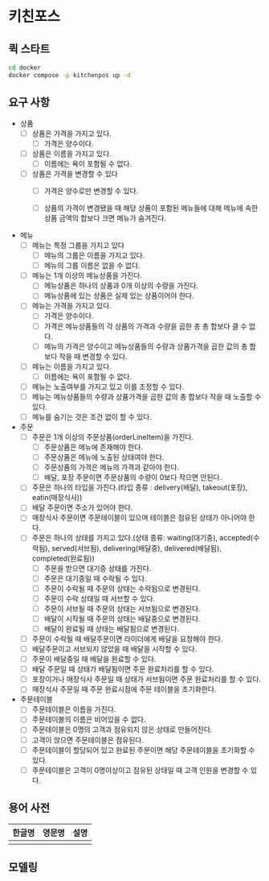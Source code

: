 # 키친포스

## 퀵 스타트

```sh
cd docker
docker compose -p kitchenpos up -d
```

## 요구 사항

- 상품
    - [ ] 상품은 가격을 가지고 있다.
        - [ ] 가격은 양수이다.
    - [ ] 상품은 이름을 가지고 있다.
        - [ ] 이름에는 욕이 포함될 수 없다.
    - [ ] 상품은 가격을 변경할 수 있다
        - [ ] 가격은 양수로만 변경할 수 있다.
        - [ ] 상품의 가격이 변경됐을 때 해당 상품이 포함된 메뉴들에 대해 메뉴에 속한 상품 금액의 합보다 크면 메뉴가 숨겨진다.


- 메뉴
    - [ ] 메뉴는 특정 그룹을 가지고 있다
        - [ ] 메뉴의 그룹은 이름을 가지고 있다.
        - [ ] 메뉴의 그룹 이름은 없을 수 없다.
    - [ ] 메뉴는 1개 이상의 메뉴상품을 가진다.
        - [ ] 메뉴상품은 하나의 상품과 0개 이상의 수량을 가진다.
        - [ ] 메뉴상품에 있는 상품은 실제 있는 상품이어야 한다.
    - [ ] 메뉴는 가격을 가지고 있다.
        - [ ] 가격은 양수이다.
        - [ ] 가격은 메뉴상품들의 각 상품의 가격과 수량을 곱한 총 총 합보다 클 수 없다.
        - [ ] 메뉴의 가격은 양수이고 메뉴상품들의 수량과 상품가격을 곱한 값의 총 합보다 작을 때 변경할 수 있다.
    - [ ] 메뉴는 이름을 가지고 있다.
        - [ ] 이름에는 욕이 포함될 수 없다.
    - [ ] 메뉴는 노출여부를 가지고 있고 이를 조정할 수 있다.
    - [ ] 메뉴는 메뉴상품들의 수량과 상품가격을 곱한 값의 총 합보다 작을 때 노출할 수 있다.
    - [ ] 메뉴를 숨기는 것은 조건 없이 할 수 있다.

- 주문
    - [ ] 주문은 1개 이상의 주문상품(orderLineItem)을 가진다.
        - [ ] 주문상품은 메뉴에 존재해야 한다.
        - [ ] 주문상품은 메뉴에 노출된 상태여야 한다.
        - [ ] 주문상품의 가격은 메뉴의 가격과 같아야 한다.
        - [ ] 배달, 포장 주문이면 주문상품의 수량이 0보다 작으면 안된다.
    - [ ] 주문은 하나의 타입을 가진다.(타입 종류 : delivery(배달), takeout(포장), eatin(매장식사))
    - [ ] 배달 주문이면 주소가 있어야 한다.
    - [ ] 매장식사 주문이면 주문테이블이 있으며 테이블은 점유된 상태가 아니어야 한다.
    - [ ] 주문은 하나의 상태를 가지고 있다.(상태 종류: waiting(대기중), accepted(수락됨), served(서브됨), delivering(배달중),
      delivered(배달됨), completed(완료됨))
        - [ ] 주문을 받으면 대기중 상태를 가진다.
        - [ ] 주문은 대기중일 때 수락될 수 있다.
        - [ ] 주문이 수락될 때 주문의 상태는 수락됨으로 변경된다.
        - [ ] 주문이 수락 상태일 때 서브할 수 있다.
        - [ ] 주문이 서브될 때 주문의 상태는 서브됨으로 변경된다.
        - [ ] 배달이 시작될 때 주문의 상태는 배달중으로 변경된다.
        - [ ] 배달이 완료될 때 상태는 배달됨으로 변경된다.
    - [ ] 주문이 수락될 때 배달주문이면 라이더에게 배달을 요청해야 한다.
    - [ ] 배달주문이고 서브되지 않았을 때 배달을 시작할 수 있다.
    - [ ] 주문이 배달중일 때 배달을 완료할 수 있다.
    - [ ] 배달 주문일 때 상태가 배달됨이면 주문 완료처리를 할 수 있다.
    - [ ] 포장이거나 매장식사 주문일 때 상태가 서브됨이면 주문 완료처리를 할 수 있다.
    - [ ] 매장식사 주문일 때 주문 완료시점에 주문 테이블을 초기화한다.

- 주문테이블
    - [ ] 주문테이블은 이름을 가진다.
    - [ ] 주문테이블의 이름은 비어있을 수 없다.
    - [ ] 주문테이블은 0명의 고객과 점유되지 않은 상태로 만들어진다.
    - [ ] 고객이 앉으면 주문테이블은 점유된다.
    - [ ] 주문테이블이 할당되어 있고 완료된 주문이면 해당 주문테이블을 초기화할 수 있다.
    - [ ] 주문테이블은 고객이 0명이상이고 점유된 상태일 때 고객 인원을 변경할 수 있다.

## 용어 사전

| 한글명 | 영문명 | 설명 |
|-----|-----|----|
|     |     |    |

## 모델링
